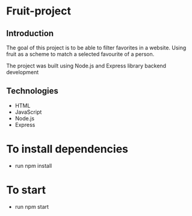 # Fruit-project

## Introduction

The goal of this project is to be able to filter favorites in a website.
Using fruit as a scheme to match a selected favourite of a person.

The project was built using Node.js and Express library backend development

## Technologies

- HTML
- JavaScript
- Node.js
- Express

# To install dependencies

- run npm install

# To start

- run npm start
